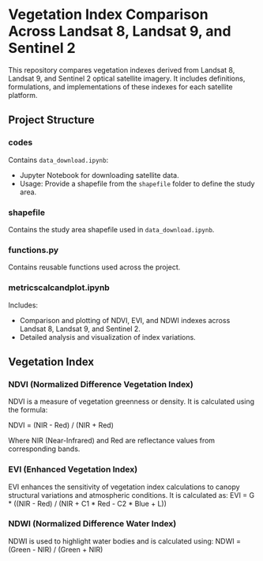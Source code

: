 # Vegetation Index Comparison Across Landsat 8, Landsat 9, and Sentinel 2

This repository compares vegetation indexes derived from Landsat 8, Landsat 9, and Sentinel 2 optical satellite imagery. It includes definitions, formulations, and implementations of these indexes for each satellite platform.

## Project Structure

### codes 

Contains `data_download.ipynb`:
- Jupyter Notebook for downloading satellite data.
- Usage: Provide a shapefile from the `shapefile` folder to define the study area.

### shapefile 

Contains the study area shapefile used in `data_download.ipynb`.

### functions.py

Contains reusable functions used across the project.

### metricscalcandplot.ipynb

Includes:
- Comparison and plotting of NDVI, EVI, and NDWI indexes across Landsat 8, Landsat 9, and Sentinel 2.
- Detailed analysis and visualization of index variations.

## Vegetation Index 

### NDVI (Normalized Difference Vegetation Index)

NDVI is a measure of vegetation greenness or density. It is calculated using the formula:

NDVI = (NIR - Red) / (NIR + Red)

Where NIR (Near-Infrared) and Red are reflectance values from corresponding bands.

### EVI (Enhanced Vegetation Index)
EVI enhances the sensitivity of vegetation index calculations to canopy structural variations and atmospheric conditions. It is calculated as:
EVI = G * ((NIR - Red) / (NIR + C1 * Red - C2 * Blue + L))

### NDWI (Normalized Difference Water Index)
NDWI is used to highlight water bodies and is calculated using:
NDWI = (Green - NIR) / (Green + NIR)
